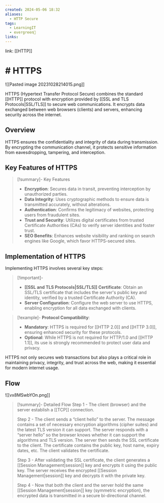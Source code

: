 ```yaml
---
created: 2024-05-06 18:32
aliases:
  - HTTP Secure
tags:
  - LearningIT
  - evergreen🌳
links:
---
```


link: [[HTTP]]

# # HTTPS

![[Pasted image 20231028214015.png]]

HTTPS (Hypertext Transfer Protocol Secure) combines the standard [[HTTP]] protocol with encryption provided by [[SSL and TLS Protocols|SSL/TLS]] to secure web communications. It encrypts data exchanged between web browsers (clients) and servers, enhancing security across the internet.

## Overview

HTTPS ensures the confidentiality and integrity of data during transmission. By encrypting the communication channel, it protects sensitive information from eavesdropping, tampering, and interception.

## Key Features of HTTPS

> [!summary]- Key Features
> 
> - **Encryption**: Secures data in transit, preventing interception by unauthorized parties.
> - **Data Integrity**: Uses cryptographic methods to ensure data is transmitted accurately, without alterations.
> - **Authentication**: Confirms the legitimacy of websites, protecting users from fraudulent sites.
> - **Trust and Security**: Utilizes digital certificates from trusted Certificate Authorities (CAs) to verify server identities and foster trust.
> - **SEO Benefits**: Enhances website visibility and ranking on search engines like Google, which favor HTTPS-secured sites.

## Implementation of HTTPS

Implementing HTTPS involves several key steps:

> [!important]-
> - **[[SSL and TLS Protocols|SSL/TLS]] Certificate**: Obtain an SSL/TLS certificate that includes the server's public key and identity, verified by a trusted Certificate Authority (CA).
> - **Server Configuration**: Configure the web server to use HTTPS, enabling encryption for all data exchanged with clients.

> [!example]-
> **Protocol Compatibility**:
> - **Mandatory**: HTTPS is required for [[HTTP 2.0]] and [[HTTP 3.0]], ensuring enhanced security for these protocols.
> - **Optional**: While HTTPS is not required for HTTP/1.0 and [[HTTP 1.1]], its use is strongly recommended to protect user data and privacy.

HTTPS not only secures web transactions but also plays a critical role in maintaining privacy, integrity, and trust across the web, making it essential for modern internet usage.

## Flow

![[vx8MSwbYOn.png]]


> [!summary]- Detailed Flow
> Step 1 - The client (browser) and the server establish a [[TCP]] connection. 
> 
> Step 2 - The client sends a “client hello” to the server. The message contains a set of necessary encryption algorithms (cipher suites) and the latest TLS version it can support. The server responds with a “server hello” so the browser knows whether it can support the algorithms and TLS version. The server then sends the SSL certificate to the client. The certificate contains the public key, host name, expiry dates, etc. The client validates the certificate.
> 
> Step 3 - After validating the SSL certificate, the client generates a [[Session Management|session]] key and encrypts it using the public key. The server receives the encrypted [[Session Management|session]] key and decrypts it with the private key. 
> 
> Step 4 - Now that both the client and the server hold the same [[Session Management|session]] key (symmetric encryption), the encrypted data is transmitted in a secure bi-directional channel.
